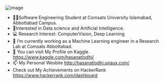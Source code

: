 ![image](https://user-images.githubusercontent.com/55047887/218684580-05041ac8-8cb1-4f77-a822-4568d529642d.png)


- 👩‍💻Software Engineering Student at Comsats University Islamabad, Abbottabad Campus.
- 🧠Interested in Data science and Artificial Intelligence.
- 💻 Research Interest:  ComputerVision, Deep Learning
- 🌱 I’m currently working as a Machine Learning engineer in a Research Lab at Comsats Abbottabad.
- 👀  You can visit My Profile on Kaggle. https://www.kaggle.com/hasanatlodhi/ 
- 📫 My Personal Wesbite http://hasanatlodhi.unaux.com/
- Check out My Achievements on HackerRank https://www.hackerrank.com/dashboard

